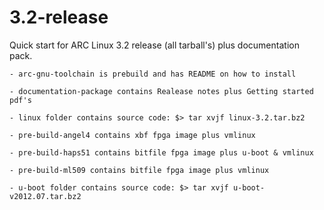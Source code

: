 3.2-release
===========

Quick start for ARC Linux 3.2 release (all tarball's) plus documentation pack.

    - arc-gnu-toolchain is prebuild and has README on how to install

    - documentation-package contains Realease notes plus Getting started pdf's

    - linux folder contains source code: $> tar xvjf linux-3.2.tar.bz2

    - pre-build-angel4 contains xbf fpga image plus vmlinux

    - pre-build-haps51 contains bitfile fpga image plus u-boot & vmlinux

    - pre-build-ml509 contains bitfile fpga image plus vmlinux

    - u-boot folder contains source code: $> tar xvjf u-boot-v2012.07.tar.bz2
